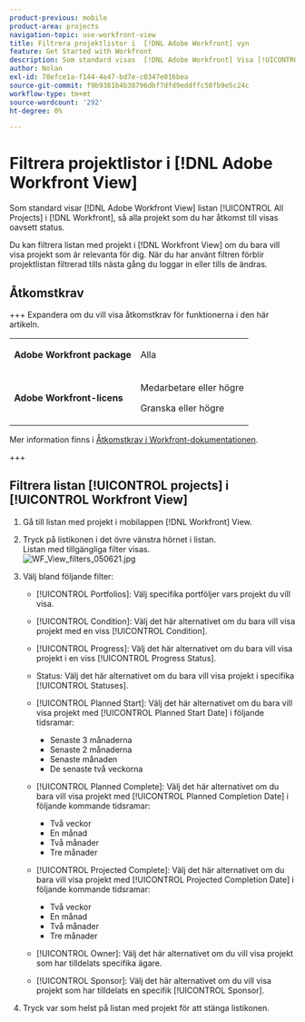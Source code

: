 ```yaml
---
product-previous: mobile
product-area: projects
navigation-topic: use-workfront-view
title: Filtrera projektlistor i  [!DNL Adobe Workfront] vyn
feature: Get Started with Workfront
description: Som standard visas  [!DNL Adobe Workfront] Visa [!UICONTROL All Projects]-listan i [!DNL Workfront] så alla projekt som du har åtkomst till visas, oavsett status.
author: Nolan
exl-id: 78efce1a-f144-4e47-bd7e-c0347e016bea
source-git-commit: f9b9381b4b38796dbf7dfd9eddffc50fb9e5c24c
workflow-type: tm+mt
source-wordcount: '292'
ht-degree: 0%

---
```


# Filtrera projektlistor i [!DNL Adobe Workfront View]

Som standard visar [!DNL Adobe Workfront View] listan [!UICONTROL All Projects] i [!DNL Workfront], så alla projekt som du har åtkomst till visas oavsett status.

Du kan filtrera listan med projekt i [!DNL Workfront View] om du bara vill visa projekt som är relevanta för dig. När du har använt filtren förblir projektlistan filtrerad tills nästa gång du loggar in eller tills de ändras.

## Åtkomstkrav

+++ Expandera om du vill visa åtkomstkrav för funktionerna i den här artikeln.

<table style="table-layout:auto"> 
 <col> 
 </col> 
 <col> 
 </col> 
 <tbody> 
  <tr> 
   <td role="rowheader"><strong>Adobe Workfront package</strong></td> 
   <td> <p>Alla</p> </td> 
  </tr> 
  <tr> 
   <td role="rowheader"><strong>Adobe Workfront-licens</strong></td> 
   <td> 
   <p>Medarbetare eller högre</p>
   <p>Granska eller högre</p> </td> 
  </tr> 
 </tbody> 
</table>

Mer information finns i [Åtkomstkrav i Workfront-dokumentationen](/help/quicksilver/administration-and-setup/add-users/access-levels-and-object-permissions/access-level-requirements-in-documentation.md).

+++

## Filtrera listan [!UICONTROL projects] i [!UICONTROL Workfront View]

1. Gå till listan med projekt i mobilappen [!DNL Workfront] View.
1. Tryck på listikonen i det övre vänstra hörnet i listan.\
   Listan med tillgängliga filter visas.\
   ![WF_View_filters_050621.jpg](assets/wf-view-filters-050621-350x427.jpg)

1. Välj bland följande filter:

   * [!UICONTROL Portfolios]: Välj specifika portföljer vars projekt du vill visa.
   * [!UICONTROL Condition]: Välj det här alternativet om du bara vill visa projekt med en viss [!UICONTROL Condition].
   * [!UICONTROL Progress]: Välj det här alternativet om du bara vill visa projekt i en viss [!UICONTROL Progress Status].
   * Status: Välj det här alternativet om du bara vill visa projekt i specifika [!UICONTROL Statuses].
   * [!UICONTROL Planned Start]: Välj det här alternativet om du bara vill visa projekt med [!UICONTROL Planned Start Date] i följande tidsramar:

      * Senaste 3 månaderna
      * Senaste 2 månaderna
      * Senaste månaden
      * De senaste två veckorna
   * [!UICONTROL Planned Complete]: Välj det här alternativet om du bara vill visa projekt med [!UICONTROL Planned Completion Date] i följande kommande tidsramar:

      * Två veckor
      * En månad
      * Två månader
      * Tre månader
   * [!UICONTROL Projected Complete]: Välj det här alternativet om du bara vill visa projekt med [!UICONTROL Projected Completion Date] i följande kommande tidsramar:

      * Två veckor
      * En månad
      * Två månader
      * Tre månader
   * [!UICONTROL Owner]: Välj det här alternativet om du vill visa projekt som har tilldelats specifika ägare.
   * [!UICONTROL Sponsor]: Välj det här alternativet om du vill visa projekt som har tilldelats en specifik [!UICONTROL Sponsor].




1. Tryck var som helst på listan med projekt för att stänga listikonen.
